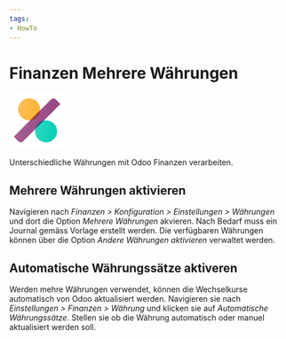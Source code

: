 ```yaml
---
tags:
- HowTo
---
```

# Finanzen Mehrere Währungen
![icons_odoo_account_accountant](assets/icons_odoo_account_accountant.png)

Unterschiedliche Währungen mit Odoo Finanzen verarbeiten.

## Mehrere Währungen aktivieren

Navigieren nach *Finanzen > Konfiguration > Einstellungen > Währungen* und dort die Option *Mehrere Währungen* akvieren. Nach Bedarf muss ein Journal gemäss Vorlage erstellt werden. Die verfügbaren Währungen können über die Option *Andere Währungen aktivieren* verwaltet werden.

## Automatische Währungssätze aktiveren

Werden mehre Währungen verwendet, können die Wechselkurse automatisch von Odoo aktualisiert werden. Navigieren sie nach *Einstellungen > Finanzen > Währung* und klicken sie auf *Automatische Währungssätze*. Stellen sie ob die Währung automatisch oder manuel aktualisiert werden soll.
